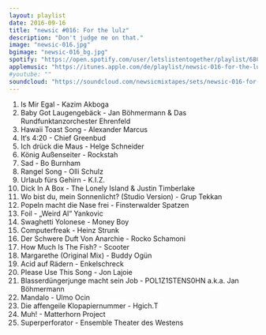 ```yaml
---
layout: playlist
date: 2016-09-16
title: "newsic #016: For the lulz"
description: "Don't judge me on that."
image: "newsic-016.jpg"
bgimage: "newsic-016_bg.jpg"
spotify: "https://open.spotify.com/user/letslistentogether/playlist/68CUAltoxbc7xMybpj6FgS"
applemusic: "https://itunes.apple.com/de/playlist/newsic-016-for-the-lulz/idpl.8ecd10d124dd4d1d969733478435b9d9"
#youtube: ""
soundcloud: "https://soundcloud.com/newsicmixtapes/sets/newsic-016-for-the-lulz"
---
```


<ol>
	<li>Is Mir Egal - Kazim Akboga</li>
	<li>Baby Got Laugengebäck - Jan Böhmermann & Das Rundfunktanzorchester Ehrenfeld</li>
	<li>Hawaii Toast Song - Alexander Marcus</li>
	<li>It‘s 4:20 - Chief Greenbud</li>
	<li>Ich drück die Maus - Helge Schneider</li>
	<li>König Außenseiter - Rockstah</li>
	<li>Sad - Bo Burnham</li>
	<li>Rangel Song - Olli Schulz</li>
	<li>Urlaub fürs Gehirn - K.I.Z.</li>
	<li>Dick In A Box - The Lonely Island & Justin Timberlake</li>
	<li>Wo bist du, mein Sonnenlicht? (Studio Version) - Grup Tekkan</li>
	<li>Popeln macht die Nase frei - Finsterwalder Spatzen</li>
	<li>Foil - „Weird Al“ Yankovic</li>
	<li>Swaghetti Yolonese - Money Boy</li>
	<li>Computerfreak - Heinz Strunk</li>
	<li>Der Schwere Duft Von Anarchie - Rocko Schamoni</li>
	<li>How Much Is The Fish? - Scooter</li>
	<li>Margarethe (Original Mix) - Buddy Ogün</li>
	<li>Acid auf Rädern - Enkelschreck</li>
	<li>Please Use This Song - Jon Lajoie</li>
	<li>Blasserdüngerjunge macht sein Job - POL1Z1STENS0HN a.k.a. Jan Böhmermann</li>
	<li>Mandalo - Ulmo Ocin</li>
	<li>Die affengeile Klopapiernummer - Hgich.T</li>
	<li>Muh! - Matterhorn Project</li>
	<li>Superperforator - Ensemble Theater des Westens</li>
</ol>
